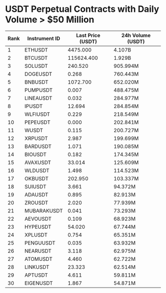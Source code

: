 # USDT Perpetual Contracts with Daily Volume > $50 Million

| Rank | Instrument ID | Last Price (USDT) | 24h Volume (USDT) |
|------|---------------|-------------------|-------------------|
| 1 | ETHUSDT | 4475.000 | 4.107B |
| 2 | BTCUSDT | 115624.400 | 1.929B |
| 3 | SOLUSDT | 240.520 | 905.994M |
| 4 | DOGEUSDT | 0.268 | 760.443M |
| 5 | BNBUSDT | 1072.700 | 652.020M |
| 6 | PUMPUSDT | 0.007 | 488.475M |
| 7 | LINEAUSDT | 0.032 | 284.977M |
| 8 | IPUSDT | 12.694 | 284.854M |
| 9 | WLFIUSDT | 0.229 | 218.549M |
| 10 | PEPEUSDT | 0.000 | 202.841M |
| 11 | WUSDT | 0.115 | 200.727M |
| 12 | XRPUSDT | 2.987 | 199.699M |
| 13 | BARDUSDT | 1.071 | 190.085M |
| 14 | BIOUSDT | 0.182 | 174.345M |
| 15 | AVAXUSDT | 33.014 | 125.609M |
| 16 | WLDUSDT | 1.498 | 114.523M |
| 17 | OKBUSDT | 202.950 | 103.337M |
| 18 | SUIUSDT | 3.661 | 94.372M |
| 19 | ADAUSDT | 0.895 | 82.913M |
| 20 | ZROUSDT | 2.020 | 77.939M |
| 21 | MUBARAKUSDT | 0.041 | 73.293M |
| 22 | AEVOUSDT | 0.109 | 68.923M |
| 23 | HYPEUSDT | 54.020 | 67.744M |
| 24 | XPLUSDT | 0.754 | 65.351M |
| 25 | PENGUUSDT | 0.035 | 63.932M |
| 26 | NEARUSDT | 3.118 | 62.975M |
| 27 | ATOMUSDT | 4.460 | 62.722M |
| 28 | LINKUSDT | 23.323 | 62.514M |
| 29 | APTUSDT | 4.611 | 59.811M |
| 30 | EIGENUSDT | 1.867 | 54.871M |
